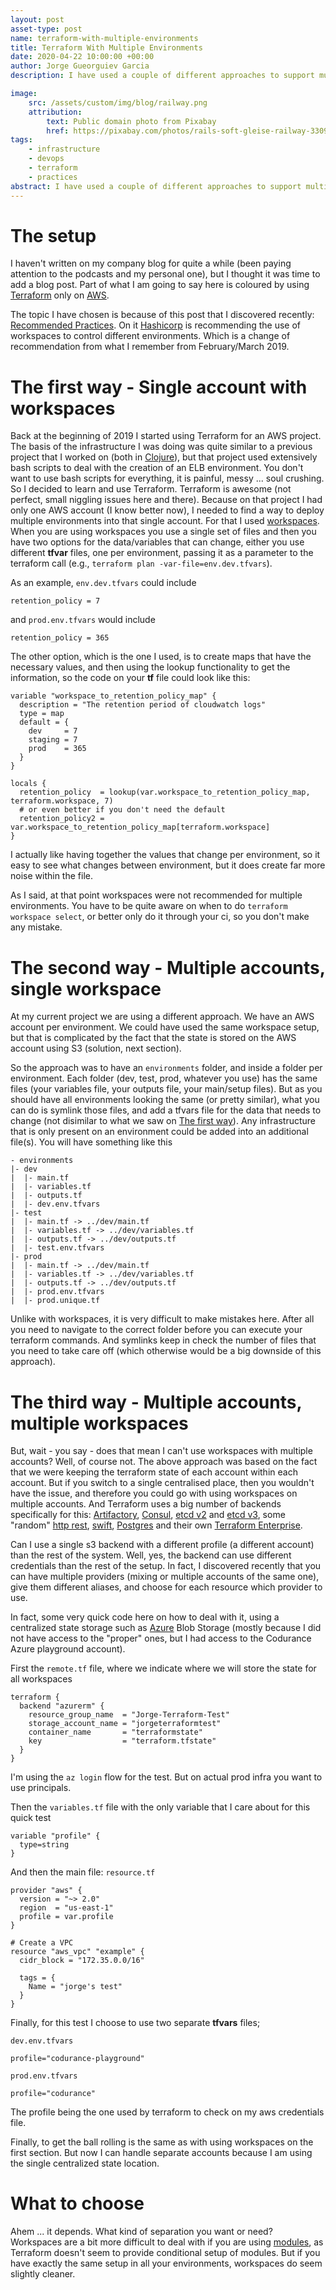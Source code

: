 ```yaml
---
layout: post
asset-type: post
name: terraform-with-multiple-environments
title: Terraform With Multiple Environments
date: 2020-04-22 10:00:00 +00:00
author: Jorge Gueorguiev Garcia
description: I have used a couple of different approaches to support multiple environments for Terraform deployments. We will investigate them here, and look at a third option.

image:
    src: /assets/custom/img/blog/railway.png
    attribution:
        text: Public domain photo from Pixabay
        href: https://pixabay.com/photos/rails-soft-gleise-railway-3309912/
tags:
    - infrastructure
    - devops
    - terraform
    - practices
abstract: I have used a couple of different approaches to support multiple environments for Terraform deployments. We will investigate them here, and look at a third option.
---
```


# The setup

I haven't written on my company blog for quite a while (been paying attention to the podcasts and my personal one), but I thought it was time to add a blog post. Part of what I am going to say here is coloured by using [Terraform](https://www.terraform.io/) only on [AWS](https://aws.amazon.com/).

The topic I have chosen is because of this post that I discovered recently: [Recommended Practices](https://www.terraform.io/docs/cloud/guides/recommended-practices/part1.html). On it [Hashicorp](https://www.hashicorp.com/) is recommending the use of workspaces to control different environments. Which is a change of recommendation from what I remember from February/March 2019.

# The first way - Single account with workspaces

Back at the beginning of 2019 I started using Terraform for an AWS project. The basis of the infrastructure I was doing was quite similar to a previous project that I worked on (both in [Clojure](https://clojure.org/)), but that project used extensively bash scripts to deal with the creation of an ELB environment. You don't want to use bash scripts for everything, it is painful, messy ... soul crushing. So I decided to learn and use Terraform. Terraform is awesome (not perfect, small niggling issues here and there). Because on that project I had only one AWS account (I know better now), I needed to find a way to deploy multiple environments into that single account. For that I used [workspaces](https://www.terraform.io/docs/state/workspaces.html). When you are using workspaces you use a single set of files and then you have two options for the data/variables that can change, either you use different **tfvar** files, one per environment, passing it as a parameter to the terraform call (e.g., `terraform plan -var-file=env.dev.tfvars`).

As an example, `env.dev.tfvars` could include

```
retention_policy = 7
```

and `prod.env.tfvars` would include

```
retention_policy = 365
```

The other option, which is the one I used, is to create maps that have the necessary values, and then using the lookup functionality to get the information, so the code on your **tf** file could look like this:

```
variable "workspace_to_retention_policy_map" {
  description = "The retention period of cloudwatch logs"
  type = map
  default = {
    dev     = 7
    staging = 7
    prod    = 365
  }
}

locals {
  retention_policy  = lookup(var.workspace_to_retention_policy_map, terraform.workspace, 7)
  # or even better if you don't need the default
  retention_policy2 = var.workspace_to_retention_policy_map[terraform.workspace]
}
```

I actually like having together the values that change per environment, so it easy to see what changes between environment, but it does create far more noise within the file.

As I said, at that point workspaces were not recommended for multiple environments. You have to be quite aware on when to do `terraform workspace select`, or better only do it through your ci, so you don't make any mistake.

# The second way - Multiple accounts, single workspace

At my current project we are using a different approach. We have an AWS account per environment. We could have used the same workspace setup, but that is complicated by the fact that the state is stored on the AWS account using S3 (solution, next section).

So the approach was to have an `environments` folder, and inside a folder per environment. Each folder (dev, test, prod, whatever you use) has the same files (your variables file, your outputs file, your main/setup files). But as you should have all environments looking the same (or pretty similar), what you can do is symlink those files, and add a tfvars file for the data that needs to change (not disimilar to what we saw on [The first way](#thefirstway-singleaccountwithworkspaces)). Any infrastructure that is only present on an environment could be added into an additional file(s). You will have something like this


    - environments
    |- dev
    |  |- main.tf
    |  |- variables.tf
    |  |- outputs.tf
    |  |- dev.env.tfvars
    |- test
    |  |- main.tf -> ../dev/main.tf
    |  |- variables.tf -> ../dev/variables.tf
    |  |- outputs.tf -> ../dev/outputs.tf
    |  |- test.env.tfvars
    |- prod
    |  |- main.tf -> ../dev/main.tf
    |  |- variables.tf -> ../dev/variables.tf
    |  |- outputs.tf -> ../dev/outputs.tf
    |  |- prod.env.tfvars
    |  |- prod.unique.tf
    
Unlike with workspaces, it is very difficult to make mistakes here. After all you need to navigate to the correct folder before you can execute your terraform commands. And symlinks keep in check the number of files that you need to take care off (which otherwise would be a big downside of this approach).

# The third way - Multiple accounts, multiple workspaces

But, wait - you say - does that mean I can't use workspaces with multiple accounts? Well, of course not. The above approach was based on the fact that we were keeping the terraform state of each account within each account. But if you switch to a single centralised place, then you wouldn't have the issue, and therefore you could go with using workspaces on multiple accounts. And Terraform uses a big number of backends specifically for this: [Artifactory](https://www.terraform.io/docs/backends/types/artifactory.html), [Consul](https://www.terraform.io/docs/backends/types/consul.html), [etcd v2](https://www.terraform.io/docs/backends/types/etcd.html) and [etcd v3](https://www.terraform.io/docs/backends/types/etcdv3.html), some "random" [http rest](https://www.terraform.io/docs/backends/types/http.html), [swift](https://www.terraform.io/docs/backends/types/swift.html), [Postgres](https://www.terraform.io/docs/backends/types/pg.html) and their own [Terraform Enterprise](https://www.terraform.io/docs/backends/types/terraform-enterprise.html). 

Can I use a single s3 backend with a different profile (a different account) than the rest of the system. Well, yes, the backend can use different credentials than the rest of the setup. In fact, I discovered recently that you can have multiple providers (mixing or multiple accounts of the same one), give them different aliases, and choose for each resource which provider to use.

In fact, some very quick code here on how to deal with it, using a centralized state storage such as [Azure](https://azure.microsoft.com/) Blob Storage (mostly because I did not have access to the "proper" ones, but I had access to the Codurance Azure playground account).

First the `remote.tf` file, where we indicate where we will store the state for all workspaces

```hcl
terraform {
  backend "azurerm" {
    resource_group_name  = "Jorge-Terraform-Test"
    storage_account_name = "jorgeterraformtest"
    container_name       = "terraformstate"
    key                  = "terraform.tfstate"
  }
}
```

I'm using the `az login` flow for the test. But on actual prod infra you want to use principals.

Then the `variables.tf` file with the only variable that I care about for this quick test

```hcl
variable "profile" {
  type=string
}
```

And then the main file: `resource.tf`

```
provider "aws" {
  version = "~> 2.0"
  region  = "us-east-1"
  profile = var.profile
}

# Create a VPC
resource "aws_vpc" "example" {
  cidr_block = "172.35.0.0/16"

  tags = {
    Name = "jorge's test"
  }
}
```

Finally, for this test I choose to use two separate **tfvars** files;

`dev.env.tfvars`

```
profile="codurance-playground"
```

`prod.env.tfvars`

```
profile="codurance"
```

The profile being the one used by terraform to check on my aws credentials file.


Finally, to get the ball rolling is the same as with using workspaces on the first section. But now I can handle separate accounts because I am using the single centralized state location.

# What to choose

Ahem ... it depends. What kind of separation you want or need? Workspaces are a bit more difficult to deal with if you are using [modules](https://www.terraform.io/docs/modules/index.html), as Terraform doesn't seem to provide conditional setup of modules. But if you have exactly the same setup in all your environments, workspaces do seem slightly cleaner.
